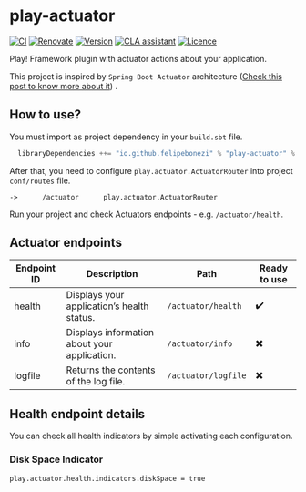 # play-actuator

[![CI](https://github.com/felipebonezi/play-actuator/actions/workflows/continouos-integration.yml/badge.svg)](https://github.com/felipebonezi/play-actuator/actions/workflows/continouos-integration.yml)
[![Renovate](https://img.shields.io/badge/renovate-enabled-brightgreen.svg)](https://renovatebot.com)
[![Version](https://img.shields.io/github/v/release/felipebonezi/play-actuator?logo=java)](https://github.com/felipebonezi/play-actuator/releases)
[![CLA assistant](https://cla-assistant.io/readme/badge/felipebonezi/play-actuator)](https://cla-assistant.io/felipebonezi/play-actuator)
[![Licence](https://img.shields.io/github/license/felipebonezi/play-actuator?color=blue)](https://github.com/felipebonezi/play-actuator/blob/main/LICENSE)

Play! Framework plugin with actuator actions about your application.

This project is inspired by `Spring Boot Actuator` architecture
([Check this post to know more about it](https://docs.spring.io/spring-boot/docs/current/reference/htmlsingle/#actuator))
.

## How to use?

You must import as project dependency in your `build.sbt` file.

```sbt
  libraryDependencies ++= "io.github.felipebonezi" % "play-actuator" % "(version)"
```

After that, you need to configure `play.actuator.ActuatorRouter` into project `conf/routes` file.

```
->      /actuator      play.actuator.ActuatorRouter
```

Run your project and check Actuators endpoints - e.g. `/actuator/health`.

## Actuator endpoints

| Endpoint ID | Description                                  | Path                | Ready to use |
|-------------|----------------------------------------------|---------------------|--------------|
| health      | Displays your application’s health status.   | `/actuator/health`  | ✔️           |
| info        | Displays information about your application. | `/actuator/info`    | ✖️           |
| logfile     | Returns the contents of the log file.        | `/actuator/logfile` | ✖️           |

## Health endpoint details

You can check all health indicators by simple activating each configuration.

### Disk Space Indicator

`play.actuator.health.indicators.diskSpace = true`

